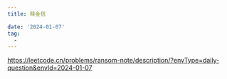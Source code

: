 ```yaml
---
title: 赎金信

date: '2024-01-07'
tag:
  - 
---
```

<https://leetcode.cn/problems/ransom-note/description/?envType=daily-question&envId=2024-01-07>

